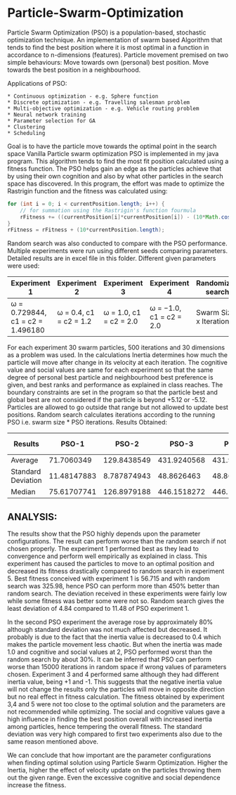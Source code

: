 # Particle-Swarm-Optimization
Particle Swarm Optimization (PSO) is a population-based, stochastic optimization technique.
An implementation of swarm based Algorithm that tends to find the best position where it is most optimal in a function in accordance to n-dimensions (features).
Particle movement premised on two simple behaviours: Move towards own (personal) best position. Move towards the best position in a neighbourhood.

Applications of PSO:

    * Continuous optimization - e.g. Sphere function
    * Discrete optimization - e.g. Travelling salesman problem
    * Multi-objective optimization - e.g. Vehicle routing problem
    * Neural network training
    * Parameter selection for GA
    * Clustering
    * Scheduling

Goal is to have the particle move towards the optimal point in the search space
Vanilla Particle swarm optimization PSO is implemented in my java program. This algorithm tends to find the most fit position calculated using a fitness function. The PSO helps gain an edge as the particles achieve that by using their own cognition and also by what other particles in the search space has discovered. In this program, the effort was made to optimize the Rastrigin function and the fitness was calculated using: 

```java
for (int i = 0; i < currentPosition.length; i++) {
    // for summation using the Rastrigin's function fourmula
    rFitness += ((currentPosition[i]*currentPosition[i]) - (10*Math.cos(2*Math.PI*(currentPosition[i]))));
}
rFitness = rFitness + (10*currentPosition.length);
```

Random search was also conducted to compare with the PSO performance. Multiple experiments were run using different seeds comparing parameters. Detailed results are in excel file in this folder.
Different given parameters were used:

|Experiment 1 | Experiment 2 | Experiment 3 | Experiment 4 | Randomized search |
| --- | --- | --- | --- | --- |
|ω = 0.729844, c1 = c2 = 1.496180 | ω = 0.4, c1 = c2 = 1.2 | ω = 1.0, c1 = c2 = 2.0 | ω = −1.0, c1 = c2 = 2.0 |Swarm Size x Iterations |

For each experiment 30 swarm particles, 500 iterations and 30 dimensions as a problem was used. In the calculations Inertia determines how much the particle will move after change in its velocity at each iteration. The cognitive value and social values are same for each experiment so that the same degree of personal best particle and neighbourhood best preference is given, and best ranks and performance as explained in class reaches. The boundary constraints are set in the program so that the particle best and global best are not considered if the particle is beyond +5.12 or -5.12. Particles are allowed to go outside that range but not allowed to update best positions. Random search calculates iterations according to the running PSO i.e. swarm size * PSO iterations.
Results Obtained:

|Results 	        | PSO-1	      |   PSO-2	   |   PSO-3     |     PSO-4	| Randomized Search|
| --- | --- | --- | --- | --- | --- |
|Average            | 71.7060349  |	129.8438549|  431.9240568|   431.9240568|       331.720394 |
|Standard Deviation | 11.48147883 | 8.787874943|  48.8626463 |	  48.8626463|       4.843294794|
|Median 	        | 75.61707741 | 126.8979188|  446.1518272|   446.1518272|       332.4445966|

## ANALYSIS:

The results show that the PSO highly depends upon the parameter configurations. The result can perform worse than the random search if not chosen properly. The experiment 1 performed best as they lead to convergence and perform well empirically as explained in class. This experiment has caused the particles to move to an optimal position and decreased its fitness drastically compared to random search in experiment 5. Best fitness conceived with experiment 1 is 56.715 and with random search was 325.98, hence PSO can perform more than 450% better than random search. The deviation received in these experiments were fairly low while some fitness was better some were not so. Random search gives the least deviation of 4.84 compared to 11.48 of PSO experiment 1.

In the second PSO experiment the average rose by approximately 80% although standard deviation was not much affected but decreased. It probably is due to the fact that the inertia value is decreased to 0.4 which makes the particle movement less chaotic. 
But when the inertia was made 1.0 and cognitive and social values at 2, PSO performed worst than the random search by about 30%.  It can be inferred that PSO can perform worse than 15000 iterations in random space if wrong values of parameters chosen. Experiment 3 and 4 performed same although they had different inertia value, being +1 and -1. This suggests that the negative inertia value will not change the results only the particles will move in opposite direction but no real effect in fitness calculation. The fitness obtained by experiment 3,4 and 5 were not too close to the optimal solution and the parameters are not recommended while optimizing. The social and cognitive values gave a high influence in finding the best position overall with increased inertia among particles, hence tempering the overall fitness. The standard deviation was very high compared to first two experiments also due to the same reason mentioned above.

We can conclude that how important are the parameter configurations when finding optimal solution using Particle Swarm Optimization. Higher the Inertia, higher the effect of velocity update on the particles throwing them out the given range. Even the excessive cognitive and social dependence increase the fitness.
